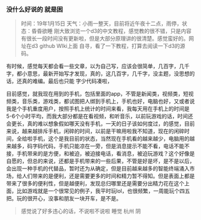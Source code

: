 ### 没什么好说的 就是困
> 时间：19年1月15日 天气：小雨一整天，目前将近午夜十二点，雨停，状态：昏昏欲睡
刚大致浏览一个d3的中文教程，感觉教的很不错，只是内容有很长一段时间没有更新啦，但是大部分原理讲的很清楚。感觉蛮好的。网址在d3 github WIki上面 自寻，看了一下教程，打算去阅读一下d3的源码。

有时候，感觉每天都会看一些文章，以为自己写，应该会很简单，几百字，几千字，都小意思，最新开始写才发现，真的，这几百字，几千字，没主题，没思想的话，还真的难编。最后也只能 字少代码凑啦，

目前感觉，就我现在用到的手机，包括里面的app，不管是新闻类，视频类，短视频类，音乐类，游戏类，都试图把人绑到手机上，手机也好，电脑也好，又或者说我是个手机重度用户，按照手机上统计的时间来看，我每天用在手机上的时间是5-6个小时平均，而我大部分都是在看视频，和听音乐，以前玩游戏的话，时间还会更长，真的难以想象假如哪天没有手机，一天的日子该如何度过，的感觉，目前来说，越来越排斥手机，闲碎的时间，以前是干嘛用啦我不知道，现在的闲碎时间，全给啦手机，这个是我目前的状态，当然现在手机看的越来越少，电脑用的越来越多，码字码代码，手机只能凉在一旁，但是消息提示不能不看，电话不能不接，手机带来的是方便，和被迫，被迫接电话，看消息，被迫玩游戏？这个好像是自愿的，但总的来说，还都是手机带来的一些后果，不管是好是坏，是不是以后，会出现一种手机的代替品，暂时还为从确定，但是目前越来越多的智能终端涌入市场，给人们带来的是便利，还是需要更多的时间和精力暂不得知。但是表面上都是带来了很多的便利性，但是越便利，发现总归哪里还是需要分出精力花在这个上面，比如游戏就是一个很常见的例子，我平时玩lol，也很频繁，一周能玩个四五把。玩的很开心，没事和朋友一块开车，是不是。

> 感觉说了好多违心的话，不说啦不说啦 睡觉 
> 杭州 阴

